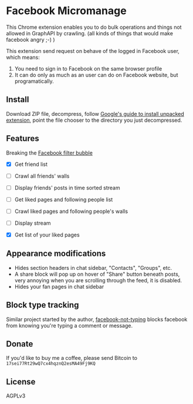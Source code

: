 # Facebook Micromanage

This Chrome extension enables you to do bulk operations and things not allowed in GraphAPI by crawling. (all kinds of things that would make facebook angry ;-) )

This extension send request on behave of the logged in Facebook user, which means:

1. You need to sign in to Facebook on the same browser profile
2. It can do only as much as an user can do on Facebook website, but programatically.

## Install

Download ZIP file, decompress, follow [Google's guide to install unpacked extension](https://developer.chrome.com/extensions/getstarted#unpacked), point the file chooser to the directory you just decompressed.

## Features

Breaking the [Facebook filter bubble](https://en.wikipedia.org/wiki/Filter_bubble)

- [x] Get friend list
- [ ] Crawl all friends' walls
- [ ] Display friends' posts in time sorted stream
- [ ] Get liked pages and following people list
- [ ] Crawl liked pages and following people's walls
- [ ] Display stream

- [x] Get list of your liked pages

## Appearance modifications

- Hides section headers in chat sidebar, "Contacts", "Groups", etc.
- A share block will pop up on hover of "Share" button beneath posts, very annoying when you are scrolling through the feed, it is disabled.
- Hides your fan pages in chat sidebar

## Block type tracking

Similar project started by the author, [facebook-not-typing](https://github.com/pellaeon/facebook-not-typing) blocks facebook from knowing you're typing a comment or message.

## Donate

If you'd like to buy me a coffee, please send Bitcoin to `17sei77Rt29wQ7cx4hqznQ2esMA49Fj9KQ`

## License
AGPLv3
